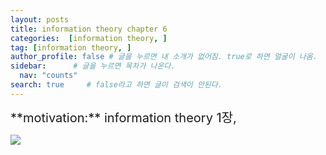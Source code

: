 ```yaml
---
layout: posts
title: information theory chapter 6
categories:  [information theory, ]
tag: [information theory, ]  
author_profile: false # 글을 누르면 내 소개가 없어짐. true로 하면 얼굴이 나옴.
sidebar:      # 글을 누르면 목차가 나온다.
  nav: "counts" 
search: true     # false라고 하면 글이 검색이 안된다.
---
```


<div class="notice--info" markdown="1" style='font-size: 20px'>
**motivation:**  information theory 1장,
</div>

![](../../images/20240708-2024-07-08-information%20theory%206장-1.png)